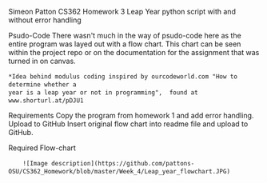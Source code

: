 Simeon Patton
CS362 Homework 3
Leap Year python script
    with and without error handling


Psudo-Code
    There wasn't much in the way of psudo-code here as the entire program was layed out with a
    flow chart. This chart can be seen within the project repo or on the documentation for the 
    assignment that was turned in on canvas.

    *Idea behind modulus coding inspired by ourcodeworld.com "How to determine whether a
    year is a leap year or not in programming",  found at www.shorturl.at/pDJU1

Requirements
    Copy the program from homework 1 and add error handling.
    Upload to GitHub
    Insert original flow chart into readme file and upload to GitHub.


Required Flow-chart 


        ![Image description](https://github.com/pattons-OSU/CS362_Homework/blob/master/Week_4/Leap_year_flowchart.JPG)
